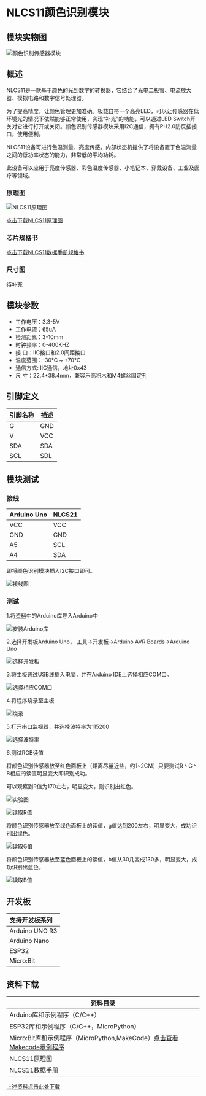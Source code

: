 # NLCS11颜色识别模块

## 模块实物图

![颜色识别传感器模块](color_sensor_nlcs11.jpg )

## 概述

NLCS11是一款基于颜色的光到数字的转换器，它结合了光电二极管、电流放大器、模拟电路和数字信号处理器。

为了提高精度，让颜色管理更加准确。板载自带一个高亮LED，可以让传感器在低环境光的情况下依然能够正常使用，实现“补光”的功能，可以通过LED Switch开关对它进行打开或关闭。颜色识别传感器模块采用I2C通信，拥有PH2.0防反插接口，使用便利。

NLCS11设备可进行色温测量、亮度传感。内部状态机提供了将设备置于色温测量之间的低功率状态的能力，非常低的平均功耗。

此设备可以应用于亮度传感器、彩色温度传感器、小笔记本、穿戴设备、工业及医疗等领域。

### 原理图

![NLCS11原理图](NLCS11_sch.png)

[点击下载NLCS11原理图](zh-cn/ph2.0_sensors/smart_module/color_sensor_nlcs11/NLCS11_sch.pdf ':ignore')

### 芯片规格书

[点击下载NLCS11数据手册规格书](zh-cn/ph2.0_sensors/smart_module/color_sensor_nlcs11/NLCS11_datasheet.pdf ':ignore')

### 尺寸图

待补充

## 模块参数

- 工作电压：3.3-5V
- 工作电流：65uA
- 检测距离：3-10mm
- 时钟频率：0-400KHZ
- 接 口：IIC接口和2.0间距接口
- 温度范围：-30℃ ~ +70℃
- 通信方式:  IIC通信，地址0x43
- 尺 寸：22.4*38.4mm，兼容乐高积木和M4螺丝固定孔

## 引脚定义

| 引脚名称 | 描述        |
| -------- | ----------- |
| G        | GND     |
| V        | VCC  |
| SDA      | SDA |
| SCL      | SDL |

## 模块测试

### 接线

| Arduino Uno | NLCS21 |
| ----------- | ------ |
| VCC           | VCC      |
| GND           | GND      |
| A5          | SCL    |
| A4          | SDA    |

即将颜色识别模块插入I2C接口即可。

![接线图](1.jpg)

### 测试

1.将[资料](#jump)中的Arduino库导入Arduino中

![安装Arduino库](1.gif)

2.选择开发板Arduino Uno，
工具->开发板->Arduino AVR Boards->Arduino Uno

![选择开发板](3.png)

3.将主板通过USB线插入电脑，并在Arduino IDE上选择相应COM口。

![选择相应COM口](4.png)

4.将程序烧录至主板

![烧录](5.png)

5.打开串口监视器，并选择波特率为115200

![选择波特率](14.png)

6.测试RGB读值

将颜色识别传感器放至红色面板上（距离尽量近些，约1~2CM）只要测试R丶G丶B相应的读值明显变大即识别成功。

可以观察到R值为170左右，明显变大，则识别出红色。

![实验图](10.png)

![读取R值](8.png)

将颜色识别传感器放至绿色面板上的读值，g值达到200左右，明显变大，成功识别出绿色。

![读取G值](11.png)

将颜色识别传感器放至蓝色面板上的读值，b值从30几变成130多，明显变大，成功识别出蓝色。

![读取B值](12.png)

## 开发板

| 支持开发板系列 |
| :------------- |
| Arduino UNO R3 |
| Arduino Nano   |
| ESP32          |
| Micro:Bit      |

## 资料下载

| 资料目录                                                     |
| ------------------------------------------------------------ |
| Arduino库和示例程序（C/C++）                                 |
| ESP32库和示例程序（C/C++，MicroPython）                      |
| Micro:Bit库和示例程序（MicroPython,MakeCode）[点击查看Makecode示例程序](https://makecode.microbit.org/S81407-77066-42131-87420) |
| NLCS11原理图                                                 |
| NLCS11数据手册                                               |

<span id="jump">[上述资料点击此处下载](zh-cn/ph2.0_sensors/smart_module/color_sensor_nlcs11/data_collection.zip ':ignore')</span>
